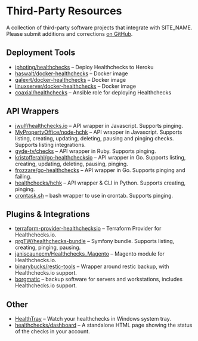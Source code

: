# Third-Party Resources

A collection of third-party software projects that integrate with SITE_NAME.
Please submit additions and corrections
[on GitHub](https://github.com/healthchecks/healthchecks/issues).

## Deployment Tools

* [iphoting/healthchecks](https://github.com/iphoting/healthchecks/) – Deploy Healthchecks to Heroku
* [haswalt/docker-healthchecks](https://github.com/haswalt/docker-healthchecks) – Docker image
* [galexrt/docker-healthchecks](https://github.com/galexrt/docker-healthchecks) – Docker image
* [linuxserver/docker-healthchecks](https://github.com/linuxserver/docker-healthchecks) – Docker image
* [coaxial/healthchecks](https://galaxy.ansible.com/coaxial/healthchecks) – Ansible role for deploying Healthchecks

## API Wrappers

* [jwulf/healthchecks.io](https://github.com/jwulf/healthchecks.io) – API wrapper in Javascript. Supports pinging.
* [MyPropertyOffice/node-hchk](https://github.com/MyPropertyOffice/node-hchk) –  API wrapper in Javascript. Supports listing, creating, updating, deleting, pausing and pinging checks. Supports listing integrations.
* [gyde-tv/checks](https://github.com/gyde-tv/checks) – API wrapper in Ruby. Supports pinging.
* [kristofferahl/go-healthchecksio](https://github.com/kristofferahl/go-healthchecksio) – API wrapper in Go. Supports listing, creating, updating, deleting, pausing, pinging.
* [frozzare/go-healthchecks](https://github.com/frozzare/go-healthchecks) – API wrapper in Go. Supports pinging and failing.
* [healthchecks/hchk](https://github.com/healthchecks/hchk) – API wrapper & CLI in Python. Supports creating, pinging.
* [crontask.sh](https://github.com/pforret/crontask) – bash wrapper to use in crontab. Supports pinging.

## Plugins & Integrations

* [terraform-provider-healthchecksio](https://github.com/kristofferahl/terraform-provider-healthchecksio) – Terraform Provider for Healthchecks.io.
* [prgTW/healthchecks-bundle](https://github.com/prgTW/healthchecks-bundle) – Symfony bundle. Supports listing, creating, pinging, pausing.
* [janiscaunecm/Healthchecks_Magento](https://github.com/janiscaunecm/Healthchecks_Magento) – Magento module for Healthchecks.io.
* [binarybucks/restic-tools](https://github.com/binarybucks/restic-tools) – Wrapper around restic backup, with Healthchecks.io support.
* [borgmatic](https://torsion.org/borgmatic/docs/how-to/monitor-your-backups/#healthchecks-hook) – backup software for servers and workstations, includes Healthchecks.io support.

## Other

* [HealthTray](https://github.com/taylus/HealthTray) – Watch your healthchecks in Windows system tray.
* [healthchecks/dashboard](https://github.com/healthchecks/dashboard) – A standalone HTML page showing the status of the checks in your account.

